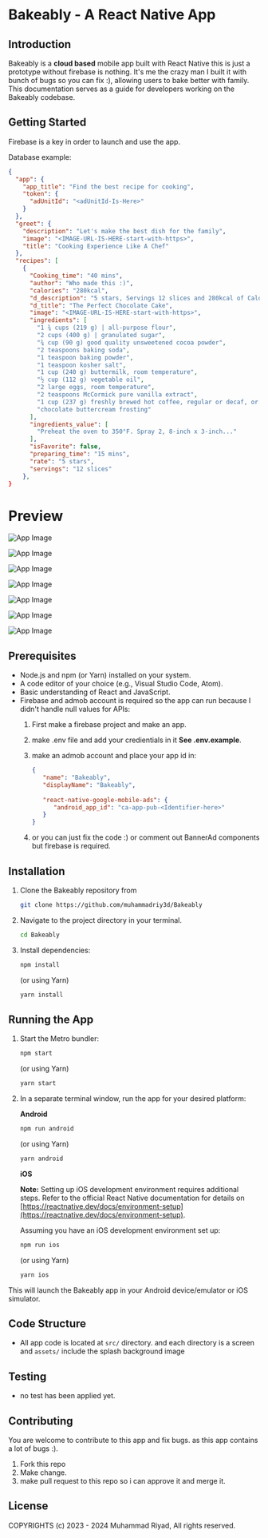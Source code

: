 
# Bakeably - A React Native App

## Introduction

Bakeably is a **cloud based** mobile app built with React Native this is just a prototype without firebase is nothing. It's me the crazy man I built it with bunch of bugs so you can fix :), allowing users to bake better with family. This documentation serves as a guide for developers working on the Bakeably codebase.

## Getting Started

Firebase is a key in order to launch and use the app.

Database example:

```json
{
  "app": {
    "app_title": "Find the best recipe for cooking",
    "token": {
      "adUnitId": "<adUnitId-Is-Here>"
    }
  },
  "greet": {
    "description": "Let's make the best dish for the family",
    "image": "<IMAGE-URL-IS-HERE-start-with-https>",
    "title": "Cooking Experience Like A Chef"
  },
  "recipes": [
    {
      "Cooking_time": "40 mins",
      "author": "Who made this :)",
      "calories": "280kcal",
      "d_description": "5 stars, Servings 12 slices and 280kcal of Calories | 55 mins | Preparing 15 mins | Cooking 40 mins",
      "d_title": "The Perfect Chocolate Cake",
      "image": "<IMAGE-URL-IS-HERE-start-with-https>",
      "ingredients": [
        "1 ¾ cups (219 g) | all-purpose flour",
        "2 cups (400 g) | granulated sugar",
        "¾ cup (90 g) good quality unsweetened cocoa powder",
        "2 teaspoons baking soda",
        "1 teaspoon baking powder",
        "1 teaspoon kosher salt",
        "1 cup (240 g) buttermilk, room temperature",
        "½ cup (112 g) vegetable oil",
        "2 large eggs, room temperature",
        "2 teaspoons McCormick pure vanilla extract",
        "1 cup (237 g) freshly brewed hot coffee, regular or decaf, or hot water",
        "chocolate buttercream frosting"
      ],
      "ingredients_value": [
        "Preheat the oven to 350°F. Spray 2, 8-inch x 3-inch..."
      ],
      "isFavorite": false,
      "preparing_time": "15 mins",
      "rate": "5 stars",
      "servings": "12 slices"
    },
}
```

# Preview

![App Image](https://github.com/muhammadriy3d/Bakeably/blob/main/docs/UI/app01.png?raw=true)

![App Image](https://github.com/muhammadriy3d/Bakeably/blob/main/docs/UI/app02.png?raw=true)

![App Image](https://github.com/muhammadriy3d/Bakeably/blob/main/docs/UI/app03.png?raw=true)

![App Image](https://github.com/muhammadriy3d/Bakeably/blob/main/docs/UI/app04.png?raw=true)

![App Image](https://github.com/muhammadriy3d/Bakeably/blob/main/docs/UI/app05.png?raw=true)

![App Image](https://github.com/muhammadriy3d/Bakeably/blob/main/docs/UI/app06.png?raw=true)

![App Image](https://github.com/muhammadriy3d/Bakeably/blob/main/docs/UI/app07.png?raw=true)

## Prerequisites

* Node.js and npm (or Yarn) installed on your system.
* A code editor of your choice (e.g., Visual Studio Code, Atom).
* Basic understanding of React and JavaScript.
* Firebase and admob account is required so the app can run because I didn't handle null values for APIs:
   1. First make a firebase project and make an app.
   2. make .env file and add your credientials in it **See .env.example**.
   3. make an admob account and place your app id in:

      ```json
      {
         "name": "Bakeably",
         "displayName": "Bakeably",
         
         "react-native-google-mobile-ads": {
            "android_app_id": "ca-app-pub-<Identifier-here>"
         }
      }
      ```

   4. or you can just fix the code :) or comment out BannerAd components but firebase is required.

## Installation

1. Clone the Bakeably repository from

   ```bash
   git clone https://github.com/muhammadriy3d/Bakeably
   ```

2. Navigate to the project directory in your terminal.

   ```bash
   cd Bakeably
   ```

3. Install dependencies:

   ```bash
   npm install
   ```

   (or using Yarn)

   ```bash
   yarn install
   ```

## Running the App

1. Start the Metro bundler:

   ```bash
   npm start
   ```

   (or using Yarn)

   ```bash
   yarn start
   ```

2. In a separate terminal window, run the app for your desired platform:

   **Android**

   ```bash
   npm run android
   ```

   (or using Yarn)

   ```bash
   yarn android
   ```

   **iOS**

   **Note:** Setting up iOS development environment requires additional steps. Refer to the official React Native documentation for details on [https://reactnative.dev/docs/environment-setup](https://reactnative.dev/docs/environment-setup).

   Assuming you have an iOS development environment set up:

   ```bash
   npm run ios
   ```

   (or using Yarn)

   ```bash
   yarn ios
   ```

This will launch the Bakeably app in your Android device/emulator or iOS simulator.

## Code Structure

* All app code is located at `src/` directory. and each directory is a screen and `assets/` include the splash background image

## Testing

* no test has been applied yet.

## Contributing

You are welcome to contribute to this app and fix bugs. as this app contains a lot of bugs :).

1. Fork this repo
2. Make change.
3. make pull request to this repo so i can approve it and merge it.

## License

COPYRIGHTS (c) 2023 - 2024 Muhammad Riyad, All rights reserved.
